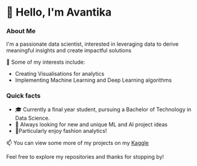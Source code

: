 # 👋 Hello, I'm Avantika

### About Me

I'm a passionate data scientist, interested in leveraging data to derive meaningful insights and create impactful solutions

🚀 Some of my interests include:

- Creating Visualisations for analytics
- Implementing Machine Learning and Deep Learning algorithms

### Quick facts

- 🎓 Currently a final year student, pursuing a Bachelor of Technology in Data Science.
- 🌱 Always looking for new and unique ML and AI project ideas
- 🎸Particularly enjoy fashion analytics!


📫 You can view some more of my projects on my [Kaggle](https://www.kaggle.com/avantikab)


 Feel free to explore my repositories and thanks for stopping by!
